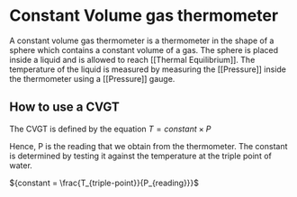 # Constant Volume gas thermometer

A constant volume gas thermometer is a thermometer in the shape of a sphere which contains a constant volume of a gas. The sphere is placed inside a liquid and is allowed to reach [[Thermal Equilibrium]]. The temperature of the liquid is measured by measuring the [[Pressure]] inside the thermometer using a [[Pressure]] gauge.

## How to use a CVGT 

The CVGT is defined by the equation
${T = constant \times P}$

Hence, P is the reading that we obtain from the thermometer. The constant is determined by testing it against the temperature at the triple point of water.

${constant = \frac{T_{triple-point}}{P_{reading}}}$